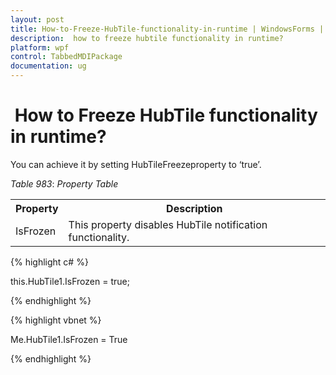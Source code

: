 ```yaml
---
layout: post
title: How-to-Freeze-HubTile-functionality-in-runtime | WindowsForms | Syncfusion
description:  how to freeze hubtile functionality in runtime?
platform: wpf
control: TabbedMDIPackage
documentation: ug
---
```


#  How to Freeze HubTile functionality in runtime?

You can achieve it by setting HubTileFreezeproperty to ‘true’.

_Table_ _983_: _Property Table_

<table>
<tr>
<th>
Property</th><th>
Description</td></tr>
<tr>
<td>
IsFrozen</td><td>
This property disables HubTile notification functionality.</td></tr>
</table>


{% highlight c# %}

this.HubTile1.IsFrozen = true;


{% endhighlight %}


{% highlight vbnet %}

Me.HubTile1.IsFrozen = True

{% endhighlight %}



